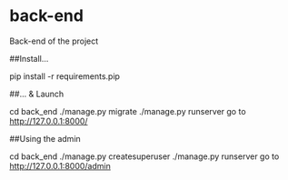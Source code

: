 # back-end
Back-end of the project

##Install...

pip install -r requirements.pip

##... & Launch

cd back_end
./manage.py migrate
./manage.py runserver
go to http://127.0.0.1:8000/

##Using the admin

cd back_end
./manage.py createsuperuser
./manage.py runserver
go to http://127.0.0.1:8000/admin



